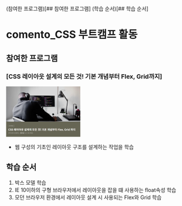 (참여한 프로그램)[## 참여한 프로그램]
(학습 순서)[## 학습 순서]

# __<span style="color:shadowgreen">comento_CSS 부트캠프 활동</span>__

## <span style="color:olivegreen">참여한 프로그램</span>

### [CSS 레이아웃 설계의 모든 것! 기본 개념부터 Flex, Grid까지]

<img src = "./res/comento_main_image.png" width="40%">

- 웹 구성의 기초인 레이아웃 구조를 설계하는 작업을 학습

## <span style="color:olivegreen">학습 순서</span>

1. 박스 모델 학습
2. IE 10이하의 구형 브라우저에서 레이아웃을 잡을 떄 사용하는 float속성 학습
3. 모던 브라우저 환경에서 레이아웃 설계 시 사용되는 Flex와 Grid 학습